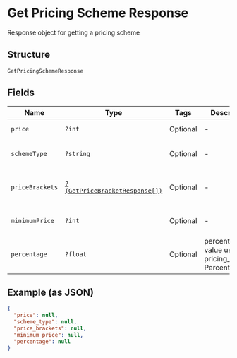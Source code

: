 
# Get Pricing Scheme Response

Response object for getting a pricing scheme

## Structure

`GetPricingSchemeResponse`

## Fields

| Name | Type | Tags | Description | Getter | Setter |
|  --- | --- | --- | --- | --- | --- |
| `price` | `?int` | Optional | - | getPrice(): ?int | setPrice(?int price): void |
| `schemeType` | `?string` | Optional | - | getSchemeType(): ?string | setSchemeType(?string schemeType): void |
| `priceBrackets` | [`?(GetPriceBracketResponse[])`](../../doc/models/get-price-bracket-response.md) | Optional | - | getPriceBrackets(): ?array | setPriceBrackets(?array priceBrackets): void |
| `minimumPrice` | `?int` | Optional | - | getMinimumPrice(): ?int | setMinimumPrice(?int minimumPrice): void |
| `percentage` | `?float` | Optional | percentual value used in pricing_scheme Percent | getPercentage(): ?float | setPercentage(?float percentage): void |

## Example (as JSON)

```json
{
  "price": null,
  "scheme_type": null,
  "price_brackets": null,
  "minimum_price": null,
  "percentage": null
}
```

